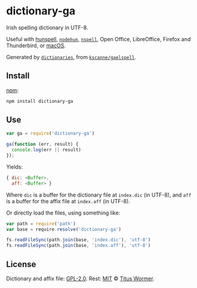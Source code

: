 # dictionary-ga

Irish spelling dictionary in UTF-8.

Useful with [hunspell][], [`nodehun`][nodehun], [`nspell`][nspell],
Open Office, LibreOffice, Firefox and Thunderbird, or [macOS][].

Generated by [`dictionaries`][dictionaries], from
[`kscanne/gaelspell`][source].

## Install

[npm][]:

```sh
npm install dictionary-ga
```

## Use

```js
var ga = require('dictionary-ga')

ga(function (err, result) {
  console.log(err || result)
});
```

Yields:

```js
{ dic: <Buffer>,
  aff: <Buffer> }
```

Where `dic` is a buffer for the dictionary file at `index.dic` (in UTF-8), and
`aff` is a buffer for the affix file at `index.aff` (in UTF-8).

Or directly load the files, using something like:

```js
var path = require('path')
var base = require.resolve('dictionary-ga')

fs.readFileSync(path.join(base, 'index.dic'), 'utf-8')
fs.readFileSync(path.join(base, 'index.aff'), 'utf-8')
```

## License

Dictionary and affix file: [GPL-2.0](https://github.com/wooorm/dictionaries/blob/master/dictionaries/ga/license).
Rest: [MIT][] © [Titus Wormer][home].

[hunspell]: https://hunspell.github.io

[nodehun]: https://github.com/nathanjsweet/nodehun

[nspell]: https://github.com/wooorm/nspell

[macos]: https://github.com/wooorm/dictionaries#macos

[source]: https://github.com/kscanne/gaelspell

[npm]: https://docs.npmjs.com/cli/install

[dictionaries]: https://github.com/wooorm/dictionaries

[mit]: https://github.com/wooorm/dictionaries/blob/master/LICENSE

[home]: https://wooorm.com
